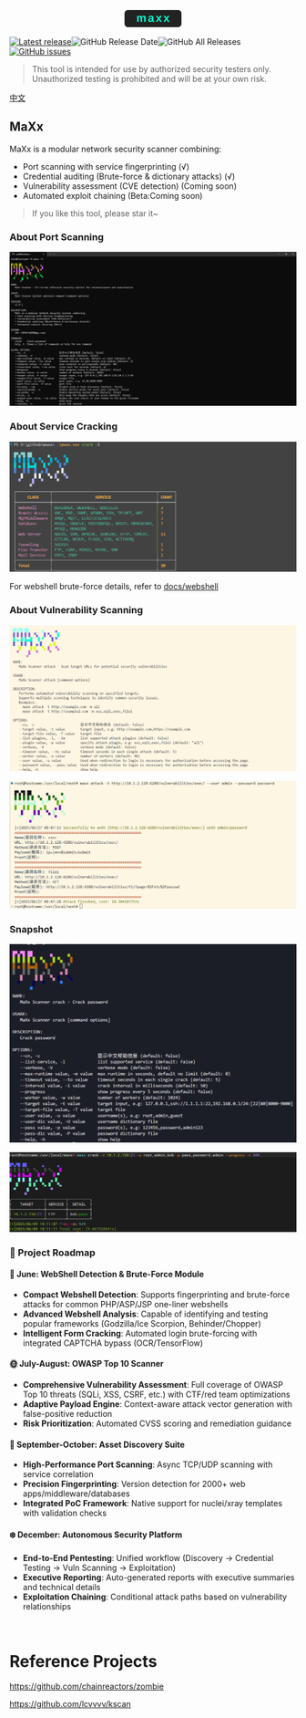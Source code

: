 <p align="center"> <img src="static/images/maxx_logo.svg" width="100px" alt="maxx"> </p>

[![Latest release](https://img.shields.io/github/v/release/dusbot/maxx)](https://github.com/dusbot/maxx/releases/latest)![GitHub Release Date](https://img.shields.io/github/release-date/dusbot/maxx)![GitHub All Releases](https://img.shields.io/github/downloads/dusbot/maxx/total)[![GitHub issues](https://img.shields.io/github/issues/dusbot/maxx)](https://github.com/dusbot/maxx/issues)

> This tool is intended for use by authorized security testers only. Unauthorized testing is prohibited and will be at your own risk.

[中文](README_CN.md)

## MaXx

MaXx is a modular network security scanner combining:

-   Port scanning with service fingerprinting (√)
-   Credential auditing (Brute-force & dictionary attacks) (√)
-   Vulnerability assessment (CVE detection) (Coming soon)
-   Automated exploit chaining (Beta:Coming soon)

> If you like this tool, please star it~

### About Port Scanning
![](static/images/scan_help.png)

### About Service Cracking

![](static/images/crack_services.png)

For webshell brute-force details, refer to [docs/webshell](docs/webshell.md)

### About Vulnerability Scanning
![](static/images/maxx_attack_help.png)

![](static/images/maxx_attack.png)

### Snapshot

![](static/images/help.png)

![](static/images/run.png)

### 🚀 Project Roadmap

#### 📅 June: WebShell Detection & Brute-Force Module

-   **Compact Webshell Detection**: Supports fingerprinting and brute-force attacks for common PHP/ASP/JSP one-liner webshells
-   **Advanced Webshell Analysis**: Capable of identifying and testing popular frameworks (Godzilla/Ice Scorpion, Behinder/Chopper)
-   **Intelligent Form Cracking**: Automated login brute-forcing with integrated CAPTCHA bypass (OCR/TensorFlow)

#### 🌞 July-August: OWASP Top 10 Scanner

-   **Comprehensive Vulnerability Assessment**: Full coverage of OWASP Top 10 threats (SQLi, XSS, CSRF, etc.) with CTF/red team optimizations
-   **Adaptive Payload Engine**: Context-aware attack vector generation with false-positive reduction
-   **Risk Prioritization**: Automated CVSS scoring and remediation guidance

#### 🍂 September-October: Asset Discovery Suite

-   **High-Performance Port Scanning**: Async TCP/UDP scanning with service correlation
-   **Precision Fingerprinting**: Version detection for 2000+ web apps/middleware/databases
-   **Integrated PoC Framework**: Native support for nuclei/xray templates with validation checks

#### ❄️ December: Autonomous Security Platform

-   **End-to-End Pentesting**: Unified workflow (Discovery → Credential Testing → Vuln Scanning → Exploitation)
-   **Executive Reporting**: Auto-generated reports with executive summaries and technical details
-   **Exploitation Chaining**: Conditional attack paths based on vulnerability relationships

<br/>

# Reference Projects

https://github.com/chainreactors/zombie

https://github.com/lcvvvv/kscan
